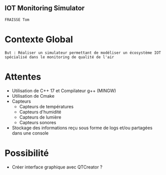 ## IOT Monitoring Simulator
    FRAISSE Tom

# Contexte Global

``
    But : Réaliser un simulateur permettant de modéliser un écosystème IOT spécialisé dans le monitoring de qualité de l'air 
``
# Attentes
 - Utilisation de C++ 17 et Compilateur g++ (MINGW)
 - Utilisation de Cmake
 - Capteurs
    - Capteurs de températures
    - Capteurs d'humidité
    - Capteurs de lumière
    - Capteurs sonores
 - Stockage des informations reçu sous forme de logs et/ou partagées dans une console

# Possibilité

- Créer interface graphique avec QTCreator ? 